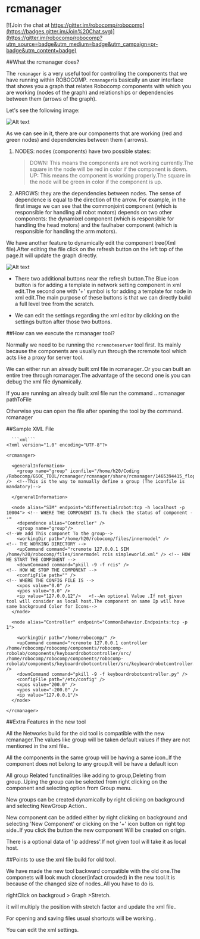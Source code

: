 rcmanager
===============================

[![Join the chat at https://gitter.im/robocomp/robocomp](https://badges.gitter.im/Join%20Chat.svg)](https://gitter.im/robocomp/robocomp?utm_source=badge&utm_medium=badge&utm_campaign=pr-badge&utm_content=badge)

##What the rcmanager does?

The `rcmanager` is a very useful tool for controlling the components that we have running within ROBOCOMP. `rcmanager`is basically an user interface that shows you a graph that relates Robocomp components with which you are working (nodes of the graph) and relationships or dependencies between them (arrows of the graph).

Let's see the following image:

![Alt text](https://github.com/robocomp/robocomp/blob/master/tools/rcmanager/share/rcmanager/Graph.jpg)

As we can see in it, there are our components that are working (red and green nodes) and dependencies between them ( arrows).

1. NODES: nodes (components) have two possible states:
    > DOWN: This means the components are not working currently.The square in the node will be red in color if the component is down.
    > UP: This means the component is working properly.The square in the node will be green in color if the component is up.
2. ARROWS: they are the dependencies between nodes. The sense of dependence is equal to the direction of the arrow. For example, in the first image we can see that the commonjoint component (which is responsible for handling all robot motors) depends on two other components: the dynamixel component (which is responsible for handling the head motors) and the faulhaber component (which is responsible for handling the arm motors).

We have another feature to dynamically edit the component tree(Xml file).After editing the file click on the refresh button on the left top of the page.It will update the graph directly. 

![Alt text](https://github.com/robocomp/robocomp/blob/master/tools/rcmanager/share/rcmanager/Editor.jpg)

*   There two additional buttons near the refresh button.The Blue icon button is for adding a template in network setting component in xml edit.The second one with '+' symbol is for adding a template for node in xml edit.The main purpose of these buttons is that we can directly build a full level tree from the scratch.

*   We can edit the settings regarding the xml editor by clicking on the settings button after those two buttons.

##How can we execute the rcmanager tool?

Normally we need to be running the `rcremoteserver`  tool first. Its mainly because the components are usually run through the rcremote tool which acts like a proxy for server tool.

We can either run an already built xml file in rcmanager..Or you can built an entire tree through rcmanager.The advantage of the second one is you can debug the xml file dynamically.

If you are running an already built xml file run the command ..
  rcmanager pathToFile


Otherwise you can open the file after opening the tool by the command.
  rcmanager 

##Sample XML File
    
      ```xml```
    <?xml version="1.0" encoding="UTF-8"?>

    <rcmanager>

      <generalInformation>  
        <group name="group" iconfile="/home/h20/Coding                          /Robocomp/GSOC_TOOL/rcmanager/rcmanager/share/rcmanager/1465394415_floppy.png" />  <!--This is the way to manually define a group (The iconfile is mandatory)-->

      </generalInformation>

      <node alias="SIM" endpoint="differentialrobot:tcp -h localhost -p 10004"> <!-- WHERE THE COMPONENT IS.To check the status of component -->
        <dependence alias="Controller" />
        <group name="group"/>                                                   <!--We add This componet To the group-->
        <workingDir path="/home/h20/robocomp/files/innermodel" />               <!-- THE WORKING DIRECTORY -->
        <upCommand command="rcremote 127.0.0.1 SIM /home/h20/robocomp/files/innermodel rcis simpleworld.xml" /> <!-- HOW WE START THE COMPONENT -->
        <downCommand command="pkill -9 -f rcis" />                              <!-- HOW WE STOP THE COMPONENT -->
        <configFile path="" />                                                  <!-- WHERE THE CONFIG FILE IS -->
        <xpos value="0.0" />
        <ypos value="0.0" />
        <ip value="127.0.0.12"/>   <!--An optional Value .If not given tool will consider as local host.The component on same Ip will have same background Color for Icons-->  
      </node>

      <node alias="Controller" endpoint="CommonBehavior.Endpoints:tcp -p 1">
        
        <workingDir path="/home/robocomp/" />
        <upCommand command="rcremote 127.0.0.1 controller /home/robocomp/robocomp/components/robocomp-robolab/components/keyboardrobotcontroller/src/ /home/robocomp/robocomp/components/robocomp-robolab/components/keyboardrobotcontroller/src/keyboardrobotcontroller.py" />
        <downCommand command="pkill -9 -f keyboardrobotcontroller.py" />
        <configFile path="/etc/config" />
        <xpos value="200.0" />
        <ypos value="-200.0" />
        <ip value="127.0.0.1"/>
      </node>

    </rcmanager>


##Extra Features in the new tool

All the Networks build for the old tool is compatible with the new rcmanager.The values like group will be taken default values if they are not mentioned in the xml file..


All the components in the same group will be having a same icon..If the component does not belong to any group.It will be have a default icon

All group Related  functinalities like adding to group,Deleting from group..Uping the group can be selected from right clicking on the component and selecting option from Group menu.

New groups can be created dynamically by right clicking on background and selecting NewGroup Action..

New component can be added either by right clicking on background and selecting 'New Component' or clicking on the '+' icon button on right top side..If you click the button the new component Will be created on origin.

There is a optional data of 'ip address'.If not given tool will take it as local host.


##Points to use the xml file build for old tool.

We have made the new tool backward compatible with the old one.The componets will look much closer(infact crowded) in the new tool.It is because of the changed size of nodes..All you have to do is.

  rightClick on backgroud > Graph >Stretch.

  it will multiply the position with stretch factor and update the xml file..

For opening and saving files usual shortcuts will be working..

You can edit the xml settings.

